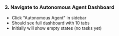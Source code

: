 ### 3. Navigate to Autonomous Agent Dashboard

- Click "Autonomous Agent" in sidebar
- Should see full dashboard with 10 tabs
- Initially will show empty states (no tasks yet)
